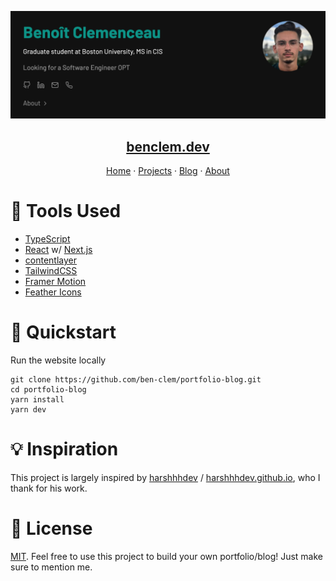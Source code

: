 [![banner.png](/public/static/img/banner.png "benclem.dev")](https://benclem.dev/)

<p align="center">
  <a href="https://benclem.dev">
    <h2 align="center">benclem.dev</h2>
  </a>
</p>
<p align="center">
  <a href="https://benclem.dev">Home</a>
    ·
  <a href="https://benclem.dev/projects">Projects</a>
    ·
  <a href="https://benclem.dev/blog">Blog</a>
    ·
  <a href="https://benclem.dev/about">About</a>
 </p>

# 🔨 Tools Used

- [TypeScript](https://typescriptlang.org)
- [React](https://reactjs.org/) w/ [Next.js](https://nextjs.org/)
- [contentlayer](https://www.contentlayer.dev/)
- [TailwindCSS](https://tailwindcss.com/)
- [Framer Motion](https://framer.com/motion)
- [Feather Icons](https://feathericons.com/)

# 🚀 Quickstart

Run the website locally

```
git clone https://github.com/ben-clem/portfolio-blog.git
cd portfolio-blog
yarn install
yarn dev
```

# 💡 Inspiration

This project is largely inspired by [harshhhdev](https://github.com/harshhhdev) / [harshhhdev.github.io](https://github.com/harshhhdev/harshhhdev.github.io), who I thank for his work.

# 📜 License

[MIT](/LICENSE). Feel free to use this project to build your own portfolio/blog! Just make sure to mention me.
